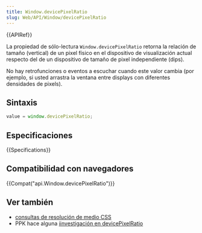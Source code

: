 ```yaml
---
title: Window.devicePixelRatio
slug: Web/API/Window/devicePixelRatio
---
```


{{APIRef}}

La propiedad de sólo-lectura `Window.devicePixelRatio` retorna la relación de tamaño (vertical) de un pixel físico en el dispositivo de visualización actual respecto del de un dispositivo de tamaño de pixel independiente (dips).

No hay retrofunciones o eventos a escuchar cuando este valor cambia (por ejemplo, si usted arrastra la ventana entre displays con diferentes densidades de pixels).

## Sintaxis

```js
value = window.devicePixelRatio;
```

## Especificaciones

{{Specifications}}

## Compatibilidad con navegadores

{{Compat("api.Window.devicePixelRatio")}}

## Ver también

- [consultas de resolución de medio CSS](/es/docs/Web/CSS/@media/resolution)
- PPK hace alguna [iinvestigación en devicePixelRatio](http://www.quirksmode.org/blog/archives/2012/06/devicepixelrati.html)

